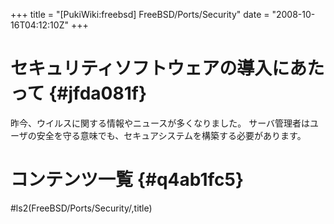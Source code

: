 +++
title = "[PukiWiki:freebsd] FreeBSD/Ports/Security"
date = "2008-10-16T04:12:10Z"
+++


# セキュリティソフトウェアの導入にあたって  {#jfda081f}
昨今、ウイルスに関する情報やニュースが多くなりました。
サーバ管理者はユーザの安全を守る意味でも、セキュアシステムを構築する必要があります。

# コンテンツ一覧  {#q4ab1fc5}
#ls2(FreeBSD/Ports/Security/,title)
